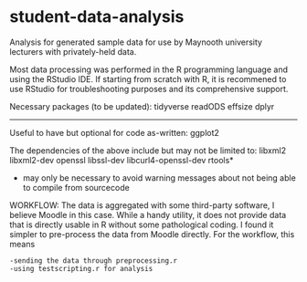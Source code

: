 # student-data-analysis
Analysis for generated sample data for use by Maynooth university lecturers with privately-held data.


Most data processing was performed in the R programming language and using the RStudio IDE.
If starting from scratch with R, it is recommened to use RStudio for troubleshooting purposes and its
comprehensive support.

Necessary packages (to be updated):
  tidyverse
  readODS
  effsize
  dplyr

--------------

Useful to have but optional for code as-written:
  ggplot2

The dependencies of the above include but may not be limited to:
  libxml2
  libxml2-dev
  openssl
  libssl-dev
  libcurl4-openssl-dev
  rtools*


* may only be necessary to avoid warning messages about not being able to
  compile from sourcecode


WORKFLOW:
    The data is aggregated with some third-party software, I believe Moodle in
    this case. While a handy utility, it does not provide data that is directly
    usable in R without some pathological coding. I found it simpler to
    pre-process the data from Moodle directly. For the workflow, this means
    
    -sending the data through preprocessing.r
    -using testscripting.r for analysis
